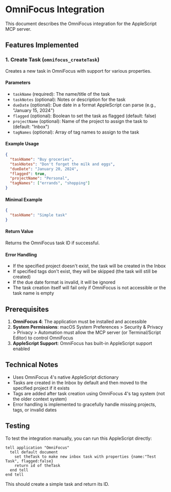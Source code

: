 # OmniFocus Integration

This document describes the OmniFocus integration for the AppleScript MCP server.

## Features Implemented

### 1. Create Task (`omnifocus_createTask`)

Creates a new task in OmniFocus with support for various properties.

#### Parameters

- `taskName` (required): The name/title of the task
- `taskNotes` (optional): Notes or description for the task
- `dueDate` (optional): Due date in a format AppleScript can parse (e.g., "January 15, 2024")
- `flagged` (optional): Boolean to set the task as flagged (default: false)
- `projectName` (optional): Name of the project to assign the task to (default: "Inbox")
- `tagNames` (optional): Array of tag names to assign to the task

#### Example Usage

```json
{
  "taskName": "Buy groceries",
  "taskNotes": "Don't forget the milk and eggs",
  "dueDate": "January 20, 2024",
  "flagged": true,
  "projectName": "Personal",
  "tagNames": ["errands", "shopping"]
}
```

#### Minimal Example

```json
{
  "taskName": "Simple task"
}
```

#### Return Value

Returns the OmniFocus task ID if successful.

#### Error Handling

- If the specified project doesn't exist, the task will be created in the Inbox
- If specified tags don't exist, they will be skipped (the task will still be created)
- If the due date format is invalid, it will be ignored
- The task creation itself will fail only if OmniFocus is not accessible or the task name is empty

## Prerequisites

1. **OmniFocus 4**: The application must be installed and accessible
2. **System Permissions**: macOS System Preferences > Security & Privacy > Privacy > Automation must allow the MCP server (or Terminal/Script Editor) to control OmniFocus
3. **AppleScript Support**: OmniFocus has built-in AppleScript support enabled

## Technical Notes

- Uses OmniFocus 4's native AppleScript dictionary
- Tasks are created in the Inbox by default and then moved to the specified project if it exists
- Tags are added after task creation using OmniFocus 4's tag system (not the older context system)
- Error handling is implemented to gracefully handle missing projects, tags, or invalid dates

## Testing

To test the integration manually, you can run this AppleScript directly:

```applescript
tell application "OmniFocus"
  tell default document
    set theTask to make new inbox task with properties {name:"Test Task", flagged:false}
    return id of theTask
  end tell
end tell
```

This should create a simple task and return its ID.
